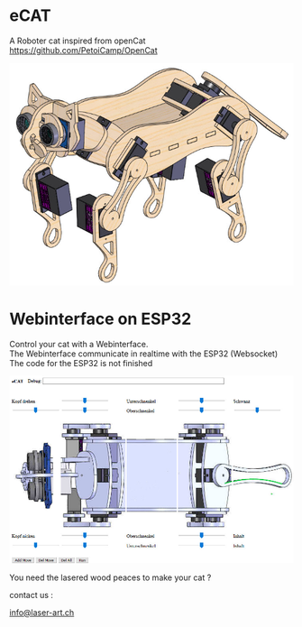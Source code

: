 # eCAT
A Roboter cat inspired from openCat https://github.com/PetoiCamp/OpenCat

![eCAT](https://github.com/DerBastler/eCAT/blob/master/eCAT.jpg)

# Webinterface on ESP32
Control your cat with a Webinterface. <br/>
The Webinterface communicate in realtime with the ESP32 (Websocket)
The code for the ESP32 is not finished

![eCAT](https://github.com/DerBastler/eCAT/blob/master/webinterface.jpg)

You need the lasered wood peaces to make your cat ?

contact us :

info@laser-art.ch

